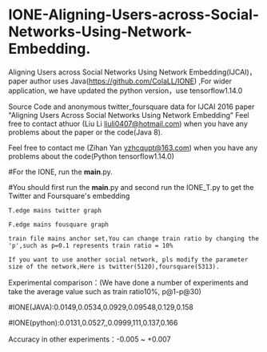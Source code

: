 # IONE-Aligning-Users-across-Social-Networks-Using-Network-Embedding.
Aligning Users across Social Networks Using Network Embedding(IJCAI)，paper author uses Java(https://github.com/ColaLL/IONE)    ,For wider application, we have updated the python version，use tensorflow1.14.0

Source Code and anonymous twitter_foursquare data for IJCAI 2016 paper "Aligning Users Across Social Networks Using Network Embedding"
Feel free to contact athuor (Liu Li liuli0407@hotmail.com) when you have any problems about the paper or the code(Java 8).



Feel free to contact me (Zihan Yan yzhcqupt@163.com) when you have any problems about the code(Python tensorflow1.14.0)




#For the IONE, run the __main__.py.

#You should first run the __main__.py and second run the IONE_T.py to get the Twitter and Foursquare's embedding

```
T.edge mains twitter graph

F.edge mains fousquare graph

train file mains anchor set,You can change train ratio by changing the 'p',such as p=0.1 represents train ratio = 10%

If you want to use another social network, pls modify the parameter size of the network,Here is twitter(5120),foursquare(5313).
```

Experimental comparison：(We have done a number of experiments and take the average value such as train ratio10%, p@1-p@30)

#IONE(JAVA):0.0149,0.0534,0.0929,0.09548,0.129,0.158

#IONE(python):0.0131,0.0527,,0.0999,111,0.137,0.166

Accuracy in other experiments：-0.005 ~ +0.007


